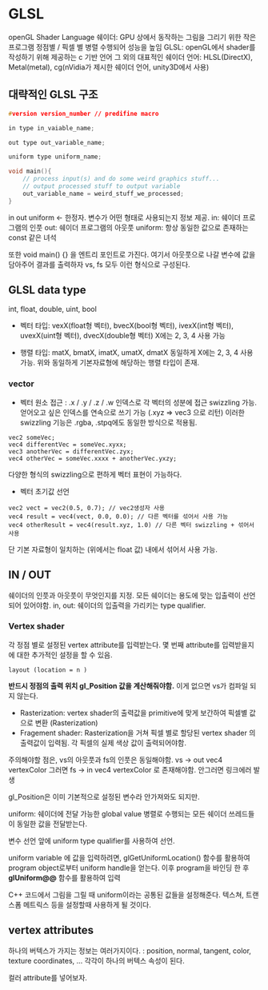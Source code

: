 # GLSL

openGL Shader Language
쉐이더: GPU 상에서 동작하는 그림을 그리기 위한 작은 프로그램
정점별 / 픽셀 별 병렬 수행되어 성능을 높임
GLSL: openGL에서 shader를 작성하기 위해 제공하는 c 기반 언어
그 외의 대표적인 쉐이더 언어: HLSL(DirectX), Metal(metal), cg(nVidia가 제시한 쉐이더 언어, unity3D에서 사용)

## 대략적인 GLSL 구조

```c
#version version_number // predifine macro

in type in_vaiable_name;

out type out_variable_name;

uniform type uniform_name;

void main(){
	// process input(s) and do some weird graphics stuff...
	// output processed stuff to output variable
	out_variable_name = weird_stuff_we_processed;
}
```

in out uniform <- 한정자. 변수가 어떤 형태로 사용되는지 정보 제공.
in: 쉐이더 프로그램의 인풋
out: 쉐이더 프로그램의 아웃풋
uniform: 항상 동일한 값으로 존재하는 const 같은 녀석

또한 void main() {} 을 엔트리 포인트로 가진다. 여기서 아웃풋으로 나갈 변수에 값을 담아주어 결과를 출력하자
vs, fs 모두 이런 형식으로 구성된다.

## GLSL data type
int, float, double, uint, bool
* 벡터 타입: vexX(float형 벡터), bvecX(bool형 벡터), ivexX(int형 벡터), uvexX(uint형 벡터), dvecX(double형 벡터)
X에는 2, 3, 4 사용 가능

* 행렬 타입: matX, bmatX, imatX, umatX, dmatX
동일하게 X에는 2, 3, 4 사용 가능. 위와 동일하게 기본자료형에 해당하는 행렬 타입이 존재.

### vector
- 벡터 원소 접근
: .x / .y / .z / .w 인덱스로 각 벡터의 성분에 접근
swizzling 가능. 얻어오고 싶은 인덱스를 연속으로 쓰기 가능 (.xyz => vec3 으로 리턴)
이러한 swizzling 기능은 .rgba, .stpq에도 동일한 방식으로 적용됨.

```
vec2 someVec;
vec4 differentVec = someVec.xyxx;
vec3 anotherVec = differentVec.zyx;
vec4 otherVec = someVec.xxxx + anotherVec.yxzy;
```
다양한 형식의 swizzling으로 편하게 벡터 표현이 가능하다.

- 벡터 초기값 선언
```
vec2 vect = vec2(0.5, 0.7); // vec2생성자 사용
vec4 result = vec4(vect, 0.0, 0.0); // 다른 벡터를 섞어서 사용 가능
vec4 otherResult = vec4(result.xyz, 1.0) // 다른 벡터 swizzling + 섞어서 사용 

```
단 기본 자료형이 일치하는 (위에서는 float 값) 내에서 섞어서 사용 가능.

## IN / OUT
쉐이더의 인풋과 아웃풋이 무엇인지를 지정.
모든 쉐이더는 용도에 맞는 입출력이 선언되어 있어야함.
in, out: 쉐이더의 입출력을 가리키는 type qualifier.

### Vertex shader
각 정점 별로 설정된 vertex attribute를 입력받는다.
몇 번째 attribute를 입력받을지에 대한 추가적인 설정을 할 수 있음.

```
layout (location = n )
```

**반드시 정점의 출력 위치 gl_Position 값을 계산해줘야함.**
이게 없으면 vs가 컴파일 되지 않는다.

- Rasterization: vertex shader의 출력값을 primitive에 맞게 보간하여 픽셀별 값으로 변환 (Rasterization)
- Fragement shader: Rasterization을 거쳐 픽셀 별로 할당된 vertex shader 의 출력값이 입력됨. 각 픽셀의 실제 색상 값이 출력되어야함.

주의해야할 점은, vs의 아웃풋과 fs의 인풋은 동일해야함.
vs -> out vec4 vertexColor
그러면 fs -> in vec4 vertexColor 로 존재해야함.
안그러면 링크에러 발생

gl_Position은 이미 기본적으로 설정된 변수라 안가져와도 되지만.

uniform: 쉐이더에 전달 가능한 global value
병렬로 수행되는 모든 쉐이더 쓰레드들이 동일한 값을 전달받는다.

변수 선언 앞에 uniform type qualifier를 사용하여 선언.

uniform variable 에 값을 입력하려면,
glGetUniformLocation() 함수를 활용하여 program object로부터 uniform handle을 얻는다. 이후 program을 바인딩 한 후 **glUniform@@** 함수를 활용하여 입력

C++ 코드에서 그림을 그릴 때 uniform이라는 공통된 값들을 설정해준다.
텍스쳐, 트랜스폼 메트릭스 등을 설정할때 사용하게 될 것이다.

## vertex attributes
하나의 버텍스가 가지는 정보는 여러가지이다.
: position, normal, tangent, color, texture coordinates, ...
각각이 하나의 버텍스 속성이 된다.

컬러 attribute를 넣어보자.

